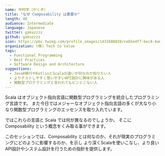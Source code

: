 ```yaml
---
name: 中村学（がくぞ）
title: "なぜ Composability は重要か"
length: 40
audience: Intermediate
language: Japanese
twitter: gakuzzzz
github: gakuzzzz
icon: https://pbs.twimg.com/profile_images/1431608839/ceb5e4f7-bec8-4a68-a86c-32d0c7ae4e22_400x400.png
organization: (株) Tech to Value
tags:
  - Functional Programming
  - Best Practices
  - Software Design and Architecture
suggestions:
  - Java8移行やKotlinとScalaの違いが何なのか知りたい人
  - よりテストしやすく使いやすいAPI設計に興味がある人
  - 関数型プログラミングと言われてもピンとこない人
---
```

Scala はオブジェクト指向言語に関数型プログラミングを統合したプログラミング言語です。
また今日ではメジャーなオブジェクト指向言語の多くが大なり小なり関数型プログラミングのエッセンスを取り入れています。

ではこれらの言語と Scala では何が異なるのでしょうか。
そこに Composability という概念をくみ取る事ができます。

このセッションでは、Composability とは何なのか、それが現実のプログラミングにどのように影響するのか、を示し
より深くScalaを使いこなし、より良いAPI設計やシステム設計を行うための指針を提供します。
